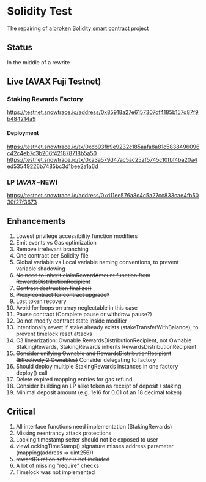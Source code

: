 # Solidity Test
The repairing of [a broken Solidity smart contract project](https://github.com/EBS369/solidity-test/commit/636d68088199400193bf53757a2bbeefeb62febd)

## Status
In the middle of a rewrite

## Live (AVAX Fuji Testnet)

### Staking Rewards Factory
https://testnet.snowtrace.io/address/0x85918a27e6157307df4185b157d87f9b484214a9

#### Deployment
https://testnet.snowtrace.io/tx/0xcb93fb9e9232c185aafa8a81c5838496096c42c4eb7c3b206f421878718b5a50
https://testnet.snowtrace.io/tx/0xa3a579d47ac5ac252f5745c10fbf4ba20a4ed53549226b7485bc3d1bee2a1a6d

### LP ($AVAX-$NEW)
https://testnet.snowtrace.io/address/0xd11ee576a8c4c5a27cc833cae4fb5030f27f3673

## Enhancements

1. Lowest privilege accessibility function modifiers
2. Emit events vs Gas optimization
3. Remove irrelevant branching
4. One contract per Solidity file
5. Global variable vs Local variable naming conventions, to prevent variable shadowing
6. ~~No need to inherit claimRewardAmount function from RewardsDistributionRecipient~~
7. ~~Contract destruction finalize()~~
8. ~~Proxy contract for contract upgrade?~~
9. Lost token recovery
10. ~~Avoid for loops on array~~ neglectable in this case
11. Pause contract (Complete pause or withdraw pause?)
12. Do not modify contract state inside modifier
13. Intentionally revert if stake already exists (stakeTransferWithBalance), to prevent timelock reset attacks
14. C3 linearization: Ownable RewardsDistributionRecipient, not Ownable StakingRewards, StakingRewards inherits RewardsDistributionRecipient
15. ~~Consider unifying Ownable and RewardsDistributionRecipient (Effectively 2 Ownables)~~ Consider delegating to factory
16. Should deploy multiple StakingRewards instances in one factory deploy() call
17. Delete expired mapping entries for gas refund
18. Consider building an LP alike token as receipt of deposit / staking
19. Minimal deposit amount (e.g. 1e16 for 0.01 of an 18 decimal token)

## Critical

1. All interface functions need implementation (StakingRewards)
2. Missing reentrancy attack protections
3. Locking timestamp setter should not be exposed to user
4. viewLockingTimeStamp() signature misses address parameter (mapping(address => uint256))
5. ~~rewardDuration setter is not included~~
6. A lot of missing "require" checks
7. Timelock was not implemented
